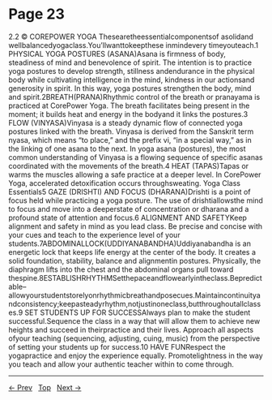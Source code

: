 # Page 23

2.2 © COREPOWER YOGA Thesearetheessentialcomponentsof asolidand wellbalancedyogaclass.You’llwanttokeepthese inmindevery timeyouteach.1 PHYSICAL YOGA POSTURES (ASANA)Asana is firmness of body, steadiness of mind and benevolence of spirit. The intention is to practice yoga postures to develop strength, stillness andendurance in the physical body while cultivating intelligence in the mind, kindness in our actionsand generosity in spirit. In this way, yoga postures strengthen the body, mind and spirit.2BREATH(PRANA)Rhythmic control of the breath or pranayama is practiced at CorePower Yoga. The breath facilitates being present in the moment; it builds heat and energy in the bodyand it links the postures.3 FLOW (VINYASA)Vinyasa is a steady dynamic flow of connected yoga postures linked with the breath. Vinyasa is derived from the Sanskrit term nyasa, which means “to place,” and the prefix vi, “in a special way,” as in the linking of one asana to the next. In yoga asana (postures), the most common understanding of Vinyasa is a flowing sequence of specific asanas coordinated with the movements of the breath.4 HEAT (TAPAS)Tapas or warms the muscles allowing a safe practice at a deeper level. In CorePower Yoga, accelerated detoxification occurs throughsweating. Yoga Class Essentials5 GAZE (DRISHTI) AND FOCUS (DHARANA)Drishti is a point of focus held while practicing a yoga posture. The use of drishtiallowsthe mind to focus and move into a deeperstate of concentration or dharana and a profound state of attention and focus.6 ALIGNMENT AND SAFETYKeep alignment and safety in mind as you lead class. Be precise and concise with your cues and teach to the experience level of your students.7ABDOMINALLOCK(UDDIYANABANDHA)Uddiyanabandha is an energetic lock that keeps life energy at the center of the body. It creates a solid foundation, stability, balance and alignmentin postures. Physically, the diaphragm lifts into the chest and the abdominal organs pull toward thespine.8ESTABLISHRHYTHMSetthepaceandflowearlyintheclass.Bepredictable–allowyourstudentstorelyonrhythmicbreathandposecues.Maintaincontinuityandconsistency;keepasteadyrhythm,notjustinoneclass,butthroughoutallclasses.9 SET STUDENTS UP FOR SUCCESSAlways plan to make the student successful.Sequence the class in a way that will allow them to achieve new heights and succeed in theirpractice and their lives. Approach all aspects ofyour teaching (sequencing, adjusting, cuing, music) from the perspective of setting your students up for success.10 HAVE FUNRespect the yogapractice and enjoy the experience equally. Promotelightness in the way you teach and allow your authentic teacher within to come through.


---
[← Prev](/pages/page-022.md) &nbsp; [Top](/index.md) &nbsp; [Next →](/pages/page-024.md)
